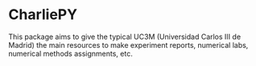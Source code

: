 # CharliePY
This package aims to give the typical UC3M (Universidad Carlos III de Madrid) the main resources to make experiment reports, numerical labs, numerical methods assignments, etc.
